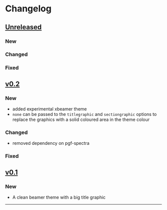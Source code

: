 # Changelog

## [Unreleased]

### New

### Changed

### Fixed


## [v0.2]

### New

- added experimental xbeamer theme
- `none` can be passed to the `titlegraphic` and `sectiongraphic` options to replace the graphics with a solid coloured area in the theme colour

### Changed

- removed dependency on pgf-spectra

### Fixed

## [v0.1]

### New

- A clean beamer theme with a big title graphic

------

[Unreleased]: https://github.com/samcarter/beamertheme-spectrum/compare/v0.2...HEAD
[v0.2]: https://github.com/samcarter/beamertheme-spectrum/compare/v0.1...v0.2
[v0.1]: https://github.com/samcarter/beamertheme-spectrum/compare/v0.0...v0.1
